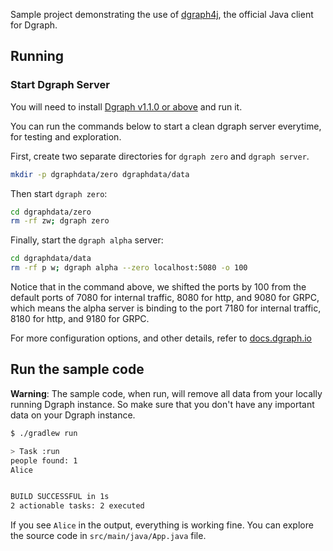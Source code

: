 Sample project demonstrating the use of [dgraph4j], the official Java client for Dgraph.

[dgraph4j]: https://github.com/hypermodeinc/dgraph4

## Running

### Start Dgraph Server

You will need to install [Dgraph v1.1.0 or above][releases] and run it.

[releases]: https://github.com/hypermodeinc/dgraph/releases

You can run the commands below to start a clean dgraph server everytime, for testing and
exploration.

First, create two separate directories for `dgraph zero` and `dgraph server`.

```sh
mkdir -p dgraphdata/zero dgraphdata/data
```

Then start `dgraph zero`:

```sh
cd dgraphdata/zero
rm -rf zw; dgraph zero
```

Finally, start the `dgraph alpha` server:

```sh
cd dgraphdata/data
rm -rf p w; dgraph alpha --zero localhost:5080 -o 100
```

Notice that in the command above, we shifted the ports by 100 from the default ports of 7080 for
internal traffic, 8080 for http, and 9080 for GRPC, which means the alpha server is binding to the
port 7180 for internal traffic, 8180 for http, and 9180 for GRPC.

For more configuration options, and other details, refer to [docs.dgraph.io](https://docs.dgraph.io)

## Run the sample code

**Warning**: The sample code, when run, will remove all data from your locally running Dgraph
instance. So make sure that you don't have any important data on your Dgraph instance.

```sh
$ ./gradlew run

> Task :run
people found: 1
Alice


BUILD SUCCESSFUL in 1s
2 actionable tasks: 2 executed

```

If you see `Alice` in the output, everything is working fine. You can explore the source code in
`src/main/java/App.java` file.
